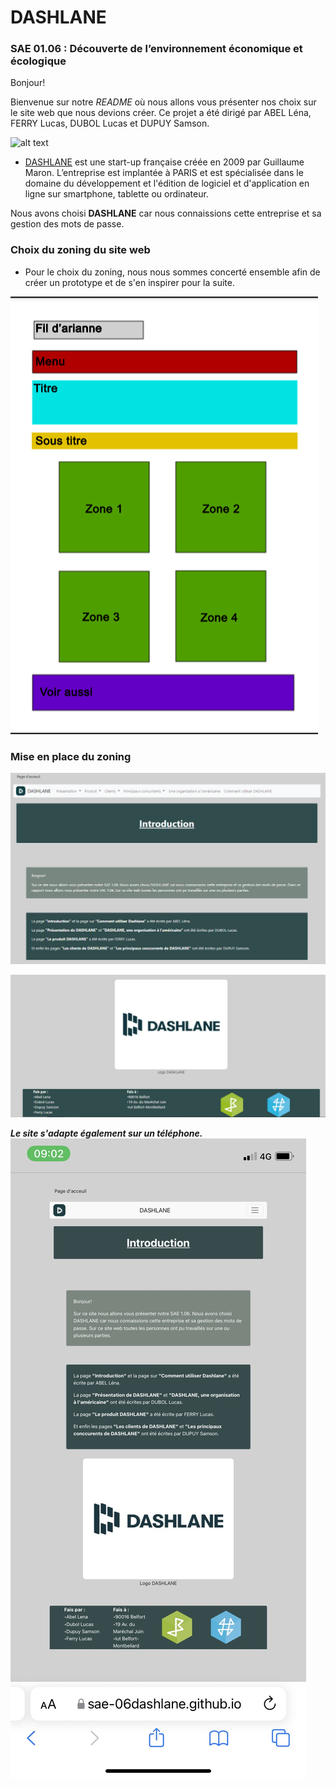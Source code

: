 # DASHLANE 

### SAE 01.06 : Découverte de l’environnement économique et écologique
Bonjour! 
  
Bienvenue sur notre *README* où nous allons vous présenter nos choix sur le site web que nous devions créer. Ce projet a été dirigé par ABEL Léna, FERRY Lucas, DUBOL Lucas et DUPUY Samson.

  ![alt text](res/dashlanelogorogné.png?raw=true "Logo Dashlane")

*  [DASHLANE](https://www.dashlane.com/) est une start-up française créée en 2009 par Guillaume Maron.
L’entreprise est implantée à PARIS et est spécialisée dans le domaine du
développement et l'édition de logiciel et d'application en ligne sur smartphone,
tablette ou ordinateur. 

  Nous avons choisi **DASHLANE** car nous connaissions cette entreprise et sa gestion des mots de passe.

  ### Choix du zoning du site web
  
   * Pour le choix du zoning, nous nous sommes concerté ensemble afin de créer un prototype et de s'en inspirer pour la suite.
  
  ![alt text](res/zoning1.jpg?raw=true "Zoning du site")
  
  ### Mise en place du zoning

  ![alt text](res/screenpage1.PNG?raw=true "Screen page 1")
  
  ![alt text](res/screenpage2.PNG?raw=true "Screen page 2")

  ***Le site s'adapte également sur un téléphone.***
     ![alt text](res/screentel.jpg?raw=true "Screen page sur téléphone")
  
    

